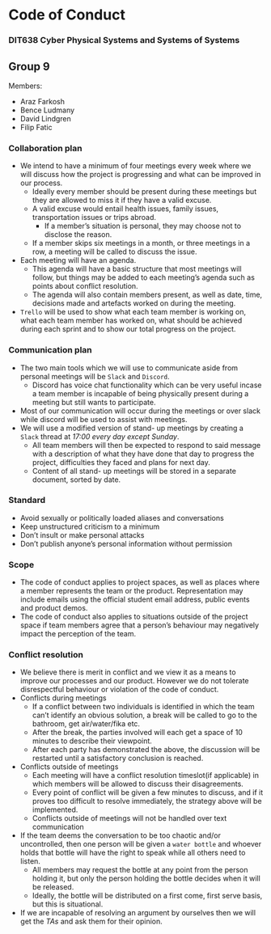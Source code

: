 # Code of Conduct
### DIT638 Cyber Physical Systems and Systems of Systems

## Group 9
Members:
- Araz Farkosh
- Bence Ludmany
- David Lindgren
- Filip Fatic

### Collaboration plan
- We intend to have a minimum of four meetings every week where we will discuss how the project is progressing and what can be improved in our process.
    - Ideally every member should be present during these meetings but they are allowed to miss it if they have a valid excuse.
    - A valid excuse would entail health issues, family issues, transportation issues or trips abroad.
        - If a member’s situation is personal, they may choose not to disclose the reason.
    - If a member skips six meetings in a month, or three meetings in a row, a meeting will be called to discuss the issue.
- Each meeting will have an agenda.
    - This agenda will have a basic structure that most meetings will follow, but things may be added to each meeting’s agenda such as points about conflict resolution.
    - The agenda will also contain members present, as well as date, time, decisions made and artefacts worked on during the meeting.
- `Trello` will be used to show what each team member is working on, what each team member has worked on, what should be achieved during each sprint and to show our total progress on the project. 
### Communication plan
- The two main tools which we will use to communicate aside from personal meetings will be `Slack` and `Discord`.
    - Discord has voice chat functionality which can be very useful incase a team member is incapable of being physically present during a meeting but still wants to participate. 
- Most of our communication will occur during the meetings or over slack while discord will be used to assist with meetings.  
- We will use a modified version of stand- up meetings by creating a `Slack` thread at *17:00 every day except Sunday*.
    - All team members will then be expected to respond to said message with a description of what they have done that day to progress the project, difficulties they faced and plans for next day.
    - Content of all stand- up meetings will be stored in a separate document, sorted by date.
### Standard
- Avoid sexually or politically loaded aliases and conversations
- Keep unstructured criticism to a minimum
- Don’t insult or make personal attacks
- Don’t publish anyone’s personal information without permission
### Scope
- The code of conduct applies to project spaces, as well as places where a member represents the team or the product. Representation may include emails using the official student email address, public events and product demos.
- The code of conduct also applies to situations outside of the project space if team members agree that a person’s behaviour may negatively impact the perception of the team.
### Conflict resolution
- We believe there is merit in conflict and we view it as a means to improve our processes and our product. However we do not tolerate disrespectful behaviour or violation of the code of conduct.
- Conflicts during meetings
    - If a conflict between two individuals is identified in which the team can’t identify an obvious solution, a break will be called to go to the bathroom, get air/water/fika etc.
    - After the break, the parties involved will each get a space of 10 minutes to describe their viewpoint.
    - After each party has demonstrated the above, the discussion will be restarted until a satisfactory conclusion is reached.
- Conflicts outside of meetings
    - Each meeting will have a conflict resolution timeslot(if applicable) in which members will be allowed to discuss their disagreements.
    - Every point of conflict will be given a few minutes to discuss, and if it proves too difficult to resolve immediately, the strategy above will be implemented.
    - Conflicts outside of meetings will not be handled over text communication
- If the team deems the conversation to be too chaotic and/or uncontrolled, then one person will be given a `water bottle` and whoever holds that bottle will have the right to speak while all others need to listen.
    - All members may request the bottle at any point from the person holding it, but only the person holding the bottle decides when it will be released.
    - Ideally, the bottle will be distributed on a first come, first serve basis, but this is situational.
- If we are incapable of resolving an argument by ourselves then we will get the *TAs* and ask them for their opinion.